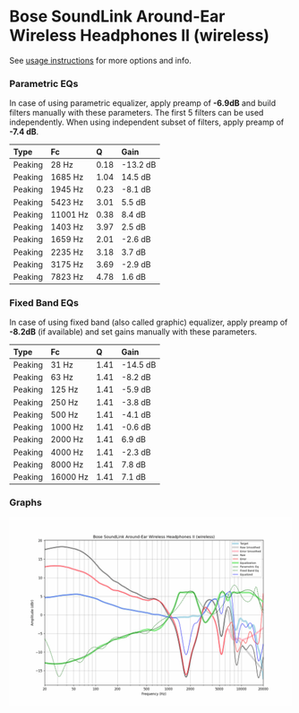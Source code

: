 # Bose SoundLink Around-Ear Wireless Headphones II (wireless)
See [usage instructions](https://github.com/jaakkopasanen/AutoEq#usage) for more options and info.

### Parametric EQs
In case of using parametric equalizer, apply preamp of **-6.9dB** and build filters manually
with these parameters. The first 5 filters can be used independently.
When using independent subset of filters, apply preamp of **-7.4 dB**.

| Type    | Fc       |    Q | Gain     |
|:--------|:---------|:-----|:---------|
| Peaking | 28 Hz    | 0.18 | -13.2 dB |
| Peaking | 1685 Hz  | 1.04 | 14.5 dB  |
| Peaking | 1945 Hz  | 0.23 | -8.1 dB  |
| Peaking | 5423 Hz  | 3.01 | 5.5 dB   |
| Peaking | 11001 Hz | 0.38 | 8.4 dB   |
| Peaking | 1403 Hz  | 3.97 | 2.5 dB   |
| Peaking | 1659 Hz  | 2.01 | -2.6 dB  |
| Peaking | 2235 Hz  | 3.18 | 3.7 dB   |
| Peaking | 3175 Hz  | 3.69 | -2.9 dB  |
| Peaking | 7823 Hz  | 4.78 | 1.6 dB   |

### Fixed Band EQs
In case of using fixed band (also called graphic) equalizer, apply preamp of **-8.2dB**
(if available) and set gains manually with these parameters.

| Type    | Fc       |    Q | Gain     |
|:--------|:---------|:-----|:---------|
| Peaking | 31 Hz    | 1.41 | -14.5 dB |
| Peaking | 63 Hz    | 1.41 | -8.2 dB  |
| Peaking | 125 Hz   | 1.41 | -5.9 dB  |
| Peaking | 250 Hz   | 1.41 | -3.8 dB  |
| Peaking | 500 Hz   | 1.41 | -4.1 dB  |
| Peaking | 1000 Hz  | 1.41 | -0.6 dB  |
| Peaking | 2000 Hz  | 1.41 | 6.9 dB   |
| Peaking | 4000 Hz  | 1.41 | -2.3 dB  |
| Peaking | 8000 Hz  | 1.41 | 7.8 dB   |
| Peaking | 16000 Hz | 1.41 | 7.1 dB   |

### Graphs
![](./Bose%20SoundLink%20Around-Ear%20Wireless%20Headphones%20II%20(wireless).png)